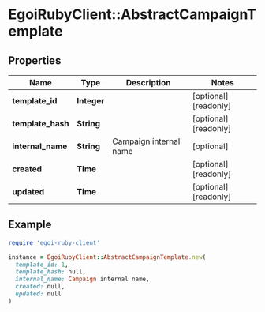 # EgoiRubyClient::AbstractCampaignTemplate

## Properties

| Name | Type | Description | Notes |
| ---- | ---- | ----------- | ----- |
| **template_id** | **Integer** |  | [optional][readonly] |
| **template_hash** | **String** |  | [optional][readonly] |
| **internal_name** | **String** | Campaign internal name | [optional] |
| **created** | **Time** |  | [optional][readonly] |
| **updated** | **Time** |  | [optional][readonly] |

## Example

```ruby
require 'egoi-ruby-client'

instance = EgoiRubyClient::AbstractCampaignTemplate.new(
  template_id: 1,
  template_hash: null,
  internal_name: Campaign internal name,
  created: null,
  updated: null
)
```

